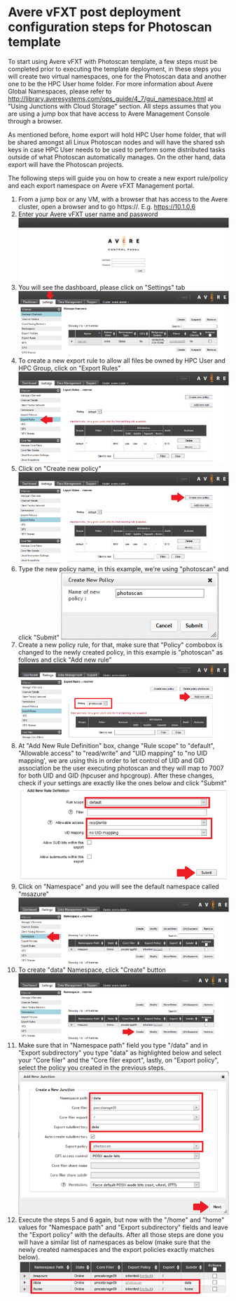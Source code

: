 # Avere vFXT post deployment configuration steps for Photoscan template

To start using Avere vFXT with Photoscan template, a few steps must be completed prior to executing the template deployment, in these steps you will create two virtual namespaces, one for the Photoscan data and another one to be the HPC User home folder. For more information about Avere Global Namespaces, please refer to http://library.averesystems.com/ops_guide/4_7/gui_namespace.html at "Using Junctions with Cloud Storage" section. All steps assumes that you are using a jump box that have access to Avere Management Console through a browser.
 
As mentioned before, home export will hold HPC User home folder, that will be shared amongst all Linux Photoscan nodes and will have the shared ssh keys in case HPC User needs to be used to perform some distributed tasks outside of what Photoscan automatically manages. On the other hand, data export will have the Photoscan projects.
 
The following steps will guide you on how to create a new export rule/policy and each export namespace on Avere vFXT Management portal.
 
1. From a jump box or any VM, with a browser that has access to the Avere cluster, open a browser and to go https://<your vfxt managagement ip>. E.g. https://10.1.0.6
1. Enter your Avere vFXT user name and password
![image](./media/avere-steps-1.png)
1. You will see the dashboard, please click on "Settings" tab
![image](./media/avere-steps-2.png)
1. To create a new export rule to allow all files be owned by HPC User and HPC Group, click on "Export Rules"
![image](./media/avere-steps-3.png)
1. Click on "Create new policy"
![image](./media/avere-steps-4.png)
1. Type the new policy name, in this example, we're using "photoscan" and click "Submit"
![image](./media/avere-steps-5.png)  
1. Create a new policy rule, for that, make sure that "Policy" combobox is changed to the newly created policy, in this example is "photoscan" as follows and click "Add new rule"
![image](./media/avere-steps-6.png)
1. At "Add New Rule Definition" box, change "Rule scope" to "default", "Allowable access" to "read/write" and "UID mapping" to "no UID mapping', we are using this in order to let control of UID and GID association be the user executing photoscan and they will map to 7007 for both UID and GID (hpcuser and hpcgroup). After these changes, check if your settings are exactly like the ones below and click "Submit"
![image](./media/avere-steps-7.png)
1. Click on "Namespace" and you will see the default namespace called "msazure"
![image](./media/avere-steps-8.png)
1. To create "data" Namespace, click "Create" button
![image](./media/avere-steps-9.png)
1. Make sure that in "Namespace path" field you type "/data" and  in "Export subdirectory" you type "data" as highlighted below and select your "Core filer" and the "Core filer export", lastly, on "Export policy", select the policy you created in the previous steps.
![image](./media/avere-steps-10.png)
1. Execute the steps 5 and 6 again, but now with the "/home" and "home" values for "Namespace path" and "Export subdirectory" fields and leave the "Export policy" with the defaults. After all those steps are done you will have a similar list of namespaces as below (make sure that the newly created namespaces and the export policies exactly matches below).
![image](./media/avere-steps-11.png)
